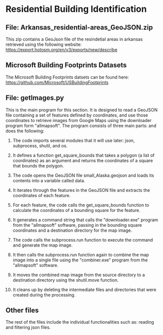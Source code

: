 # Residential Building Identification

## File: Arkansas_residential-areas_GeoJSON.zip
This zip contains a GeoJson file of the resindetial areas in arkansas retrieved using the following website: https://export.hotosm.org/en/v3/exports/new/describe

## Microsoft Building Footprints Datasets
The Microsoft Building Footprints datsets can be found here: https://github.com/Microsoft/USBuildingFootprints

## File: getImages.py
This is the main program for this section. It is designed to read a GeoJSON file containing a set of features defined by coordinates, and use those coordinates to retrieve images from Google Maps using the downloader program form "allmapsoft". The program consists of three main parts: and does the following:

1. The code imports several modules that it will use later: json, subprocess, shutil, and os.

2. It defines a function get_square_bounds that takes a polygon (a list of coordinates) as an argument and returns the coordinates of a square that bounds the polygon.

3. The code opens the GeoJSON file small_Alaska.geojson and loads its contents into a variable called data.

4. It iterates through the features in the GeoJSON file and extracts the coordinates of each feature.

5. For each feature, the code calls the get_square_bounds function to calculate the coordinates of a bounding square for the feature.

6. It generates a command string that calls the "downloader.exe" program from the "allmapsoft" software, passing in the bounding square coordinates and a destination directory for the map image.

7. The code calls the subprocess.run function to execute the command and generate the map image.

8. It then calls the subprocess.run function again to combine the map image into a single file using the "combiner.exe" program from the "allmapsoft" software.

9. It moves the combined map image from the source directory to a destination directory using the shutil.move function.

10. It cleans up by deleting the intermediate files and directories that were created during the processing.

## Other files
The rest of the files include the individual  functionalities such as: reading and filtering json files. 

